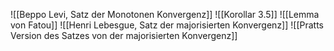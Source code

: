 ![[Beppo Levi, Satz der Monotonen Konvergenz]]
![[Korollar 3.5]]
![[Lemma von Fatou]]
![[Henri Lebesgue, Satz der majorisierten Konvergenz]]
![[Pratts Version des Satzes von der majorisierten Konvergenz]]